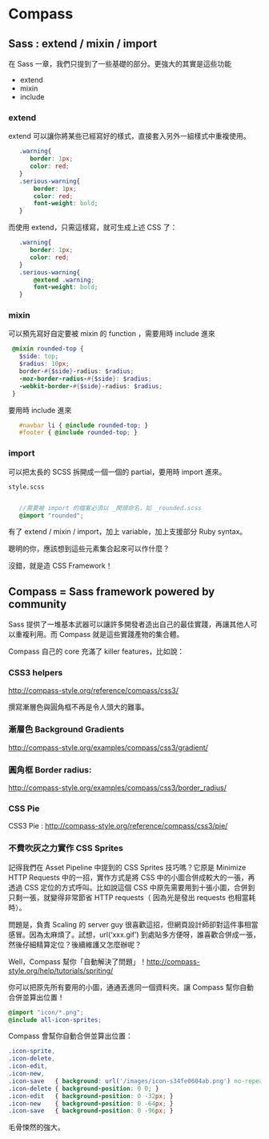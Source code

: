 # Compass


## Sass : extend / mixin / import

在 Sass 一章，我們只提到了一些基礎的部分。更強大的其實是這些功能

* extend
* mixin
* include


### extend

extend 可以讓你將某些已經寫好的樣式，直接套入另外一組樣式中重複使用。

``` css
   .warning{
      border: 1px;
      color: red;
   }
   .serious-warning{
       border: 1px;
       color: red;
       font-weight: bold;
   }
```   
而使用 extend，只需這樣寫，就可生成上述 CSS 了：

``` scss
   .warning{
      border: 1px;
      color: red;
   }
   .serious-warning{
       @extend .warning;
       font-weight: bold;
   }
```

### mixin

可以預先寫好自定要被 mixin 的 function ，需要用時 include 進來

``` scss
 @mixin rounded-top {
   $side: top;
   $radius: 10px;
   border-#{$side}-radius: $radius;
   -moz-border-radius-#{$side}: $radius;
   -webkit-border-#{$side}-radius: $radius;
 }
```
要用時 include 進來

``` scss
   #navbar li { @include rounded-top; }
   #footer { @include rounded-top; }
```

### import

可以把太長的 SCSS 拆開成一個一個的 partial，要用時 import 進來。

`style.scss`

``` scss

   //需要被 import 的檔案必須以 _開頭命名，如 _rounded.scss
   @import "rounded";
```


有了 extend / mixin / import，加上 variable，加上支援部分 Ruby syntax。

聰明的你，應該想到這些元素集合起來可以作什麼？

沒錯，就是造 CSS Framework！

## Compass = Sass framework powered by community

Sass 提供了一堆基本武器可以讓許多開發者造出自己的最佳實踐，再讓其他人可以重複利用。而 Compass 就是這些實踐產物的集合體。

Compass 自己的 core 充滿了 killer features，比如說：

### CSS3 helpers 

http://compass-style.org/reference/compass/css3/

撰寫漸層色與圓角框不再是令人頭大的難事。

### 漸層色 Background Gradients 

http://compass-style.org/examples/compass/css3/gradient/


### 圓角框 Border radius: 

http://compass-style.org/examples/compass/css3/border_radius/

### CSS Pie

CSS3 Pie : http://compass-style.org/reference/compass/css3/pie/


### 不費吹灰之力實作 CSS Sprites

記得我們在 Asset Pipeline 中提到的 CSS Sprites 技巧嗎？它原是 Minimize HTTP Requests 中的一招，實作方式是將 CSS 中的小圖合併成較大的一張，再透過 CSS 定位的方式呼叫。比如說這個 CSS 中原先需要用到十張小圖，合併到只剩一張，就變得非常節省 HTTP requests（ 因為光是發出 requests 也相當耗時）。

問題是，負責 Scaling 的 server guy 很喜歡這招，但網頁設計師卻對這件事相當感冒。因為太麻煩了。試想，url(‘xxx.gif’) 到處貼多方便呀，誰喜歡合併成一張，然後仔細精算定位？後續維護又怎麼辦呢？

Well，Compass 幫你「自動解決了問題」！http://compass-style.org/help/tutorials/spriting/

你可以把原先所有要用的小圖，通通丟進同一個資料夾。讓 Compass 幫你自動合併並算出位置！

``` scss
@import "icon/*.png";
@include all-icon-sprites;
```

Compass 會幫你自動合併並算出位置：

``` scss
.icon-sprite,
.icon-delete,
.icon-edit,
.icon-new,
.icon-save   { background: url('/images/icon-s34fe0604ab.png') no-repeat; }
.icon-delete { background-position: 0 0; }
.icon-edit   { background-position: 0 -32px; }
.icon-new    { background-position: 0 -64px; }
.icon-save   { background-position: 0 -96px; }

```

毛骨悚然的強大。
